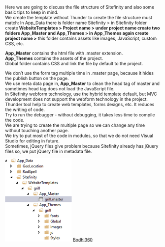 Here we are going to discuss the file structure of Sitefinity and also some basic tips to keep in mind.<br>
We create the template without Thunder to create the file structure must match:
In App_Data there is folder name Sitefinity > in Sitefinity folder create<b> WebsiteTemplates > Project name > under project name create two folders App_Master and App_Themes > in App_Themes again create project name ></b> this folder contains assets like images, JavaScript, custom CSS, etc.

<b>App_Master</b> contains the html file with .master extension.<br>
<b>App_Themes</b> contains the assets of the project.<br>
Global folder contains CSS and link the file by default to the project.<br>
 
We don’t use the form tag multiple time in .master page, because it hides the publish button on the page.<br>
We use meta data page in,<b> App_Master</b> to clean the head tag of master and sometimes head tag does not load the JavaScript file.<br>
In Sitefinity webform technology, use the hybrid template default, but MVC development does not support the webform technology in the project.<br>
Thunder tool help to create web templates, forms designs, etc. It reduces the writing of code.<br>
Try to run the debugger - without debugging, it takes less time to compile the code.<br>
We are trying to create the multiple page so we can change any time without touching another page.<br>
We try to put most of the code in modules, so that we do not need Visual Studio for editing in future.<br>
Sometimes, jQuery files give problem because Sitefinity already has jQuery files so, we put jQuery file in metadata file.<br>


<img src="https://github.com/Bodhi360/File-Structure-in-Sitefinity/blob/master/%20File%20Structure.png">
<a href="http://www.bodhi360.cloud/">Bodhi360</a>
